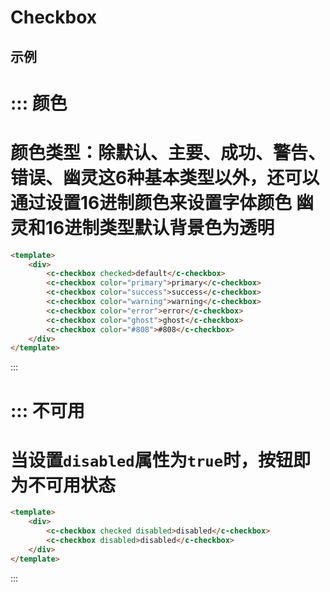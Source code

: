 # Checkbox


## 示例


::: 颜色
===
颜色类型：除默认、主要、成功、警告、错误、幽灵这6种基本类型以外，还可以通过设置16进制颜色来设置字体颜色
幽灵和16进制类型默认背景色为透明
===
```html
<template>
	<div>
		<c-checkbox checked>default</c-checkbox>
		<c-checkbox color="primary">primary</c-checkbox>
		<c-checkbox color="success">success</c-checkbox>
		<c-checkbox color="warning">warning</c-checkbox>
		<c-checkbox color="error">error</c-checkbox>
		<c-checkbox color="ghost">ghost</c-checkbox>
		<c-checkbox color="#808">#808</c-checkbox>
	</div>
</template>
```
:::


::: 不可用
===
当设置`disabled`属性为`true`时，按钮即为不可用状态
===
```html
<template>
	<div>	
		<c-checkbox checked disabled>disabled</c-checkbox>
		<c-checkbox disabled>disabled</c-checkbox>
	</div>
</template>
```
:::

